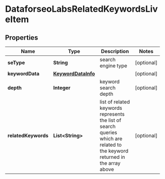 

# DataforseoLabsRelatedKeywordsLiveItem


## Properties

| Name | Type | Description | Notes |
|------------ | ------------- | ------------- | -------------|
|**seType** | **String** | search engine type |  [optional] |
|**keywordData** | [**KeywordDataInfo**](KeywordDataInfo.md) |  |  [optional] |
|**depth** | **Integer** | keyword search depth |  [optional] |
|**relatedKeywords** | **List&lt;String&gt;** | list of related keywords represents the list of search queries which are related to the keyword returned in the array above |  [optional] |



